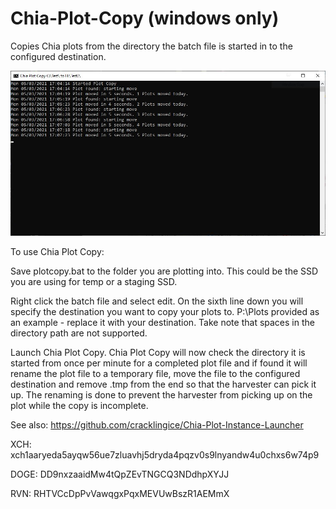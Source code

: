# Chia-Plot-Copy (windows only)
Copies Chia plots from the directory the batch file is started in to the configured destination.

![Screenshot](screenshot.JPG)


To use Chia Plot Copy:

Save plotcopy.bat to the folder you are plotting into.  This could be the SSD you are using for temp or a staging SSD.

Right click the batch file and select edit.  On the sixth line down you will specify the destination you want to copy your plots to.  P:\Plots provided as an example - replace it with your destination.  Take note that spaces in the directory path are not supported.

Launch Chia Plot Copy.  Chia Plot Copy will now check the directory it is started from once per minute for a completed plot file and if found it will rename the plot file to a temporary file, move the file to the configured destination and remove .tmp from the end so that the harvester can pick it up.  The renaming is done to prevent the harvester from picking up on the plot while the copy is incomplete.

See also: https://github.com/cracklingice/Chia-Plot-Instance-Launcher

XCH: xch1aaryeda5ayqw56ue7zluavhj5dryda4pqzv0s9lnyandw4u0chxs6w74p9

DOGE: DD9nxzaaidMw4tQpZEvTNGCQ3NDdhpXYJJ

RVN: RHTVCcDpPvVawqgxPqxMEVUwBszR1AEMmX
